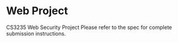 # Web Project
CS3235 Web Security Project
Please refer to the spec for complete submission instructions.
